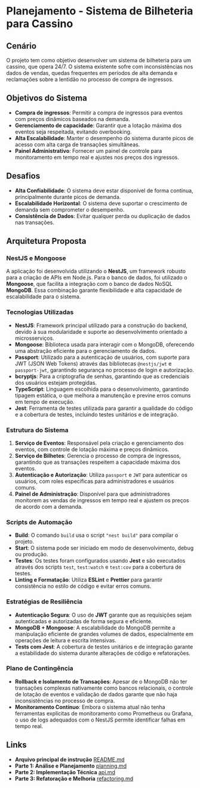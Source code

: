 # Planejamento - Sistema de Bilheteria para Cassino

## Cenário

O projeto tem como objetivo desenvolver um sistema de bilheteria para um cassino, que opera 24/7. O sistema existente sofre com inconsistências nos dados de vendas, quedas frequentes em períodos de alta demanda e reclamações sobre a lentidão no processo de compra de ingressos.

## Objetivos do Sistema

- **Compra de ingressos**: Permitir a compra de ingressos para eventos com preços dinâmicos baseados na demanda.
- **Gerenciamento de capacidade**: Garantir que a lotação máxima dos eventos seja respeitada, evitando overbooking.
- **Alta Escalabilidade**: Manter o desempenho do sistema durante picos de acesso com alta carga de transações simultâneas.
- **Painel Administrativo**: Fornecer um painel de controle para monitoramento em tempo real e ajustes nos preços dos ingressos.

## Desafios

- **Alta Confiabilidade**: O sistema deve estar disponível de forma contínua, principalmente durante picos de demanda.
- **Escalabilidade Horizontal**: O sistema deve suportar o crescimento de demanda sem comprometer o desempenho.
- **Consistência de Dados**: Evitar qualquer perda ou duplicação de dados nas transações.

## Arquitetura Proposta

### NestJS e Mongoose

A aplicação foi desenvolvida utilizando o **NestJS**, um framework robusto para a criação de APIs em Node.js. Para o banco de dados, foi utilizado o **Mongoose**, que facilita a integração com o banco de dados NoSQL **MongoDB**. Essa combinação garante flexibilidade e alta capacidade de escalabilidade para o sistema.

### Tecnologias Utilizadas

- **NestJS**: Framework principal utilizado para a construção do backend, devido à sua modularidade e suporte ao desenvolvimento orientado a microsserviços.
- **Mongoose**: Biblioteca usada para interagir com o MongoDB, oferecendo uma abstração eficiente para o gerenciamento de dados.
- **Passport**: Utilizado para a autenticação de usuários, com suporte para JWT (JSON Web Tokens) através das bibliotecas `@nestjs/jwt` e `passport-jwt`, garantindo segurança no processo de login e autorização.
- **bcryptjs**: Para a criptografia de senhas, garantindo que as credenciais dos usuários estejam protegidas.
- **TypeScript**: Linguagem escolhida para o desenvolvimento, garantindo tipagem estática, o que melhora a manutenção e previne erros comuns em tempo de execução.
- **Jest**: Ferramenta de testes utilizada para garantir a qualidade do código e a cobertura de testes, incluindo testes unitários e de integração.

### Estrutura do Sistema

1. **Serviço de Eventos**: Responsável pela criação e gerenciamento dos eventos, com controle de lotação máxima e preços dinâmicos.
2. **Serviço de Bilhetes**: Gerencia o processo de compra de ingressos, garantindo que as transações respeitem a capacidade máxima dos eventos.
3. **Autenticação e Autorização**: Utiliza `passport` e `JWT` para autenticar os usuários, com roles específicas para administradores e usuários comuns.
4. **Painel de Administração**: Disponível para que administradores monitorem as vendas de ingressos em tempo real e ajustem os preços de acordo com a demanda.

### Scripts de Automação

- **Build**: O comando `build` usa o script `"nest build"` para compilar o projeto.
- **Start**: O sistema pode ser iniciado em modo de desenvolvimento, debug ou produção.
- **Testes**: Os testes foram configurados usando **Jest** e são executados através dos scripts `test`, `test:watch` e `test:cov` para a cobertura de testes.
- **Linting e Formatação**: Utiliza **ESLint** e **Prettier** para garantir consistência no estilo de código e evitar erros comuns.

### Estratégias de Resiliência

- **Autenticação Segura**: O uso de **JWT** garante que as requisições sejam autenticadas e autorizadas de forma segura e eficiente.
- **MongoDB + Mongoose**: A escalabilidade do MongoDB permite a manipulação eficiente de grandes volumes de dados, especialmente em operações de leitura e escrita intensivas.
- **Tests com Jest**: A cobertura de testes unitários e de integração garante a estabilidade do sistema durante alterações de código e refatorações.

### Plano de Contingência

- **Rollback e Isolamento de Transações**: Apesar de o MongoDB não ter transações complexas nativamente como bancos relacionais, o controle de lotação de eventos e validação de dados garante que não haja inconsistências no processo de compra.
- **Monitoramento Contínuo**: Embora o sistema atual não tenha ferramentas explícitas de monitoramento como Prometheus ou Grafana, o uso de logs adequados com o NestJS permite identificar falhas em tempo real.

## Links

- **Arquivo principal de instrução** [README.md](../README.md)
- **Parte 1: Análise e Planejamento**  [planning.md](./planning.md)
- **Parte 2: Implementação Técnica** [api.md](./api.md)
- **Parte 3: Refatoração e Melhoria** [refactoring.md](./refactoring-code.md)

